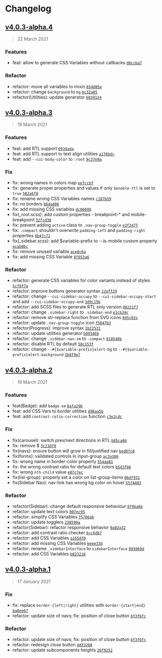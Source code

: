 # Changelog

<!-- auto-changelog-above -->
## [v4.0.3-alpha.4](https://github.com/coreui/coreui/compare/v4.0.3-alpha.3...v4.0.3-alpha.4)

> 22 March 2021

### Features

- feat: allow to generate CSS Variables without callbacks [`d8ccba7`](https://github.com/coreui/coreui/commit/d8ccba78684ac3cbea15a246b6408f6f218cc6ec)

### Refactor

- refactor: move all variables to mixin [`654005e`](https://github.com/coreui/coreui/commit/654005e76f2cf2fb5464463ffdb28a67d2efb61f)
- refactor: change `background` to `bg` [`6c32a05`](https://github.com/coreui/coreui/commit/6c32a05d759de9570bea3cc53c75d13a42efdbce)
- refactor(Utilities): update generator [`6839124`](https://github.com/coreui/coreui/commit/68391246b2a2e003d8d4e928386c15638ed90128)

## [v4.0.3-alpha.3](https://github.com/coreui/coreui/compare/v4.0.3-alpha.2...v4.0.3-alpha.3)

> 19 March 2021

### Features

- feat: add RTL support [`0934ada`](https://github.com/coreui/coreui/commit/0934ada4355c90607d13b3bf19dd82252339387e)
- feat: add RTL support to text align utilities [`a176bdc`](https://github.com/coreui/coreui/commit/a176bdcc8ce8b0202fe7af1d9a9c38a8a1be2237)
- feat: add `--cui-body-color` to `:root` [`9c37e9a`](https://github.com/coreui/coreui/commit/9c37e9a50a71e0f718471fe60ec6e8d2c27ae3e6)

### Fix

- fix: wrong names in colors map [`eefccbf`](https://github.com/coreui/coreui/commit/eefccbfcb6e8a3d1dbc7fa406a3f498e738aabbe)
- fix: generate proper properties and values if only `$enable-rtl` is set to `true` [`582a6f8`](https://github.com/coreui/coreui/commit/582a6f85a3117759f50f5f97bfaf805cc1185ada)
- fix: rename wrong CSS Variables names [`c187b59`](https://github.com/coreui/coreui/commit/c187b59bc2f8c2dcf591541891b401743101c731)
- fix: no borders [`b6da406`](https://github.com/coreui/coreui/commit/b6da40674d17503a418a05648ffc5075d63814b4)
- fix: add missing CSS variables [`dc06098`](https://github.com/coreui/coreui/commit/dc06098f395d328f7bd99d0660654a246542ced3)
- fix(_root.scss): add custom properties - breakpoint-* and mobile-breakpoint [`32fcd38`](https://github.com/coreui/coreui/commit/32fcd380170c45e7adc4f26a98d255fd5c62d118)
- fix: prevent adding `active` class to `.nav-group-toggle` [`e3f247f`](https://github.com/coreui/coreui/commit/e3f247f07a935147a196ffc4ea8e5a8938752b51)
- fix: `.compact` shouldn't overwrite `padding-left` and `padding-right` properties [`4b47c72`](https://github.com/coreui/coreui/commit/4b47c721c2bf3ac1ec1f0db8829e01e3e858309a)
- fix(_sidebar.scss): add $variable-prefix to --is-mobile custom property [`acab8bc`](https://github.com/coreui/coreui/commit/acab8bc26c0a04f4318b90125de2541f1582b576)
- fix: remove unused variable [`ace0c6a`](https://github.com/coreui/coreui/commit/ace0c6a8f511c694859c6e6bbb596e655951cb0e)
- fix: add missing CSS Variable [`8f852a6`](https://github.com/coreui/coreui/commit/8f852a6431fd82d069771e6d7ed7beb875047555)

### Refactor

- refactor: generate CSS variables for color variants instead of styles [`5cf8f7a`](https://github.com/coreui/coreui/commit/5cf8f7a6da6d3a2052447765a1e4369191ab5b4d)
- refactor: improve buttons generator syntax [`22eff29`](https://github.com/coreui/coreui/commit/22eff298e17574b8bf26d0ef46eac2421d850190)
- refactor: change `--cui-sidebar-occupy` to `--cui-sidebar-occupy-start` and add `--cui-sidebar-occupy-end` [`3d9c15b`](https://github.com/coreui/coreui/commit/3d9c15b262ba171f29434b0f67f09efc95f4b44a)
- refactor: add SCSS files to generate RTL only version [`d8221f7`](https://github.com/coreui/coreui/commit/d8221f791567b63988b069021e9a1ce66ae41ca3)
- refactor: change `.sidebar-right` to `.sidebar-end` [`e1cb24c`](https://github.com/coreui/coreui/commit/e1cb24c267635c0763e2bccd9aa093e87739eb75)
- refactor: remove str-replace function from SVG icons [`845c82c`](https://github.com/coreui/coreui/commit/845c82c2a8b655ad15c119e642c870d505d9d87e)
- refactor: update `.nav-group-toggle` icon [`f5047b3`](https://github.com/coreui/coreui/commit/f5047b39c879b7ff2d0bb242ad1ad6d9e4187425)
- refactor(Progress): improve syntax [`1b22531`](https://github.com/coreui/coreui/commit/1b225310f7bae2480ba21fc7b89c5a1ea2fc2e1a)
- refactor: update utilities generator [`b09346b`](https://github.com/coreui/coreui/commit/b09346b69c28865b27a5251c853ebb498c01f2c3)
- refactor: change `.sidebar-nav-sm` to `.compact` [`818540b`](https://github.com/coreui/coreui/commit/818540b7396545b9a039b360c897940f81b8002d)
- refactor: disable RTL by default [`58c153f`](https://github.com/coreui/coreui/commit/58c153ffa99c054c938ee680af518804b416d885)
- refactor: change `--#{$variable-prefix}alert-bg` to `--#{$variable-prefix}alert-background` [`1b8f9e7`](https://github.com/coreui/coreui/commit/1b8f9e71dfc2da45b64008207d5b91f72f8c8ee3)

## [v4.0.3-alpha.2](https://github.com/coreui/coreui/compare/v4.0.3-alpha.1...v4.0.3-alpha.2)

> 19 March 2021

### Features

- feat(Badge): add `badge-sm` [`8afa29b`](https://github.com/coreui/coreui/commit/8afa29be9a15696fb6755b7cb9bac3f67b478838)
- feat: add CSS Vars to border utilities [`d96aa5b`](https://github.com/coreui/coreui/commit/d96aa5bf8d89080644a0d896ed31cf8595f0db63)
- feat: add `contrast-ratio-correction` function [`c3e2cdc`](https://github.com/coreui/coreui/commit/c3e2cdc0d084a2b8cd4a4fa1b01f4824cc4e13e6)

### Fix

- fix(carousel): switch prev/next directions in RTL [`b85ca04`](https://github.com/coreui/coreui/commit/b85ca045e057d6f5982cc0cc9de4bfbf8b252a3d)
- fix: remove $ [`3c210f8`](https://github.com/coreui/coreui/commit/3c210f8373c500e017867e1d6a44a095c77c7a1d)
- fix(navs): ensure button will grow in fill/justified nav [`bed8fc8`](https://github.com/coreui/coreui/commit/bed8fc8381be8f9aad7ac95727be4ab8975b4f94)
- fix(forms): validated controls in input-group [`ac3a106`](https://github.com/coreui/coreui/commit/ac3a1069b139c12d95ca1b6ac2798e56cf01a83e)
- fix: wrong name in border-color property [`554aa81`](https://github.com/coreui/coreui/commit/554aa819955d45a862511ea1f99803e67ebeba93)
- fix: the wrong contrast ratio for default text colors [`b5d3fb6`](https://github.com/coreui/coreui/commit/b5d3fb65037a5e4c6c81fad7db1789aa54ca6579)
- fix: wrong `nth-child` value [`e07c7ec`](https://github.com/coreui/coreui/commit/e07c7ec0a78a5f4dee7f8270888e2d03873256d0)
- fix(list-group): properly set a color on list-group-items [`0bdf931`](https://github.com/coreui/coreui/commit/0bdf9315077d22022a1f35b60b830398825098ce)
- fix(Sidebar Nav): nav-link has wrong bg color on hover [`55f4403`](https://github.com/coreui/coreui/commit/55f440350bb0c775d2b413d4e2a089067d12da75)

### Refactor

- refactor(Sidebar): change default responsive behaviour [`8f9ba8e`](https://github.com/coreui/coreui/commit/8f9ba8e2b1ebe2edf528c01364000a74856578bc)
- refactor: update text colors [`007ec95`](https://github.com/coreui/coreui/commit/007ec958dbc4ecfd858e8ab49f65dcd51a75fdd1)
- refactor: simplify CSS Variables [`75706ab`](https://github.com/coreui/coreui/commit/75706ab512cfaac62c80e5ba01de5b062f202a30)
- refactor: update togglers [`238590a`](https://github.com/coreui/coreui/commit/238590ab0ec36d4dc6b98c465b8e60bc7296feca)
- refactor(Sidebar): refactor responsive behavior [`0a02a32`](https://github.com/coreui/coreui/commit/0a02a32f8897c34c7eefe7752e31e049e848e291)
- refactor: add contrast ratio checker [`bcc6db7`](https://github.com/coreui/coreui/commit/bcc6db7d7611ac65d7a2057172d28a4f6f48c03b)
- refactor: add CSS Variables [`a165df0`](https://github.com/coreui/coreui/commit/a165df026d58529379a98e2a48eb08f9e0246b72)
- refactor: add missing CSS Variables [`beee33b`](https://github.com/coreui/coreui/commit/beee33b3edc2ff5ca9ed512007bcf3cc0d1f28e8)
- refactor: rename `_sidebarInterface` to `sidebarInterface` [`993069d`](https://github.com/coreui/coreui/commit/993069deef08f349a0e4092c36f9dfb4fa953a80)
- refactor: add CSS Variables [`b823216`](https://github.com/coreui/coreui/commit/b823216f9e0c74fa18c2854b7eafcb3014422bf3)

## [v4.0.3-alpha.1](https://github.com/coreui/coreui/compare/v4.0.3-alpha.0...v4.0.3-alpha.1)

> 17 January 2021

### Fix

- fix: replace `border-{left|right}` utilities with `border-{start|end}` [`ba0ee67`](https://github.com/coreui/coreui/commit/ba0ee673b181f27a136982594e8fd8765b150ffc)
- refactor: update size of navs; fix: position of close button [`bf3f6fc`](https://github.com/coreui/coreui/commit/bf3f6fc522d61327e610a48cbeabb635e1364e32)

### Refactor

- refactor: update size of navs; fix: position of close button [`bf3f6fc`](https://github.com/coreui/coreui/commit/bf3f6fc522d61327e610a48cbeabb635e1364e32)
- refactor: redesign close button [`4d33268`](https://github.com/coreui/coreui/commit/4d33268d9031afa43ff932de4976fb872b011d00)
- refactor: update subcomponents heights [`26f9252`](https://github.com/coreui/coreui/commit/26f9252cd9f0dbefb8ed405502560f30c1439397)
